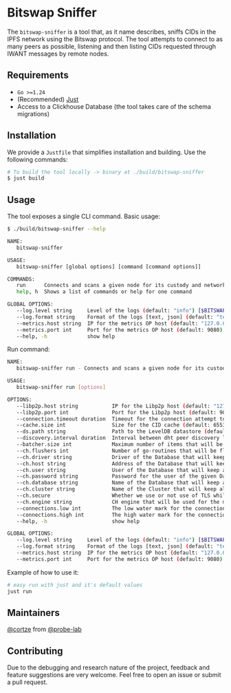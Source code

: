 # Bitswap Sniffer

The `bitswap-sniffer` is a tool that, as it name describes, sniffs CIDs in the IPFS network using the Bitswap protocol. The tool attempts to connect to as many peers as possible, listening and then listing CIDs requested through IWANT messages by remote nodes.

## Requirements
- `Go >=1.24`
- (Recommended) [Just](https://github.com/casey/just)
- Access to a Clickhouse Database (the tool takes care of the schema migrations)

## Installation

We provide a `Justfile` that simplifies installation and building. Use the following commands:
```bash
# To build the tool locally -> binary at ./build/bitswap-sniffer
$ just build
```

## Usage

The tool exposes a single CLI command. Basic usage:
```bash
$ ./build/bitswap-sniffer --help

NAME:
   bitswap-sniffer

USAGE:
   bitswap-sniffer [global options] [command [command options]]

COMMANDS:
   run      Connects and scans a given node for its custody and network status
   help, h  Shows a list of commands or help for one command

GLOBAL OPTIONS:
   --log.level string     Level of the logs (default: "info") [$BITSWAP_SNIFFER_LOG_LEVEL]
   --log.format string    Format of the logs [text, json] (default: "text") [$BITSWAP_SNIFFER_LOG_FORMAT]
   --metrics.host string  IP for the metrics OP host (default: "127.0.0.1") [$BITSWAP_SNIFFER_METRICS_HOST]
   --metrics.port int     Port for the metrics OP host (default: 9080) [$BITSWAP_SNIFFER_METRICS_PORT]
   --help, -h             show help
```

Run command:
```bash
NAME:
   bitswap-sniffer run - Connects and scans a given node for its custody and network status

USAGE:
   bitswap-sniffer run [options]

OPTIONS:
   --libp2p.host string           IP for the Libp2p host (default: "127.0.0.1") [$BITSWAP_SNIFFER_RUN_LIBP2P_HOST]
   --libp2p.port int              Port for the Libp2p host (default: 9020) [$BITSWAP_SNIFFER_RUN_LIBP2P_PORT]
   --connection.timeout duration  Timeout for the connection attempt to the node (default: 15s) [$BITSWAP_SNIFFER_RUN_CONNECTION_TIMEOUT]
   --cache.size int               Size for the CID cache (default: 65536) [$BITSWAP_SNIFFER_RUN_CACHE_SIZE]
   --ds.path string               Path to the LevelDB datastore (default: "./ds") [$BITSWAP_SNIFFER_RUN_LEVEL_DB]
   --discovery.interval duration  Interval between dht peer discovery lookups (default: 1m0s) [$BITSWAP_SNIFFER_RUN_DISCOVERY_INTERVAL]
   --batcher.size int             Maximum number of items that will be cached before persisting into the DB (default: 1024) [$BITSWAP_SNIFFER_RUN_BATCHER_SIZE]
   --ch.flushers int              Number of go-routines that will be flushing cids into the DB (default: 5) [$BITSWAP_SNIFFER_RUN_CH_FLUSHERS]
   --ch.driver string             Driver of the Database that will keep all the raw data (local, replicated) (default: "local") [$BITSWAP_SNIFFER_RUN_CH_DRIVER]
   --ch.host string               Address of the Database that will keep all the raw data <ip:port> (default: "127.0.0.1:9000") [$BITSWAP_SNIFFER_RUN_CH_HOST]
   --ch.user string               User of the Database that will keep all the raw data (default: "username") [$BITSWAP_SNIFFER_RUN_CH_USER]
   --ch.password string           Password for the user of the given Database (default: "password") [$BITSWAP_SNIFFER_RUN_CH_PASSWORD]
   --ch.database string           Name of the Database that will keep all the raw data (default: "bitswap_sniffer_ipfs") [$BITSWAP_SNIFFER_RUN_CH_DATABASE]
   --ch.cluster string            Name of the Cluster that will keep all the raw data [$BITSWAP_SNIFFER_RUN_CH_CLUSTER]
   --ch.secure                    Whether we use or not use of TLS while connecting clickhouse (default: false) [$BITSWAP_SNIFFER_RUN_CH_SECURE]
   --ch.engine string             CH engine that will be used for the migrations (default: "TinyLog") [$BITSWAP_SNIFFER_RUN_CH_ENGINE]
   --connections.low int          The low water mark for the connection manager. (default: 1000) [$BITSWAP_SNIFFER_RUN_CONNECTIONS_LOW]
   --connections.high int         The high water mark for the connection manager. (default: 8000) [$BITSWAP_SNIFFER_RUN_CONNECTIONS_HIGH]
   --help, -h                     show help

GLOBAL OPTIONS:
   --log.level string     Level of the logs (default: "info") [$BITSWAP_SNIFFER_LOG_LEVEL]
   --log.format string    Format of the logs [text, json] (default: "text") [$BITSWAP_SNIFFER_LOG_FORMAT]
   --metrics.host string  IP for the metrics OP host (default: "127.0.0.1") [$BITSWAP_SNIFFER_METRICS_HOST]
   --metrics.port int     Port for the metrics OP host (default: 9080) [$BITSWAP_SNIFFER_METRICS_PORT]
```

Example of how to use it:
```bash
# easy run with just and it's default values
just run
```

## Maintainers
[@cortze](https://github.com/cortze) from [@probe-lab](https://github.com/probe-lab)

## Contributing
Due to the debugging and research nature of the project, feedback and feature suggestions are very welcome. Feel free to open an issue or submit a pull request.

